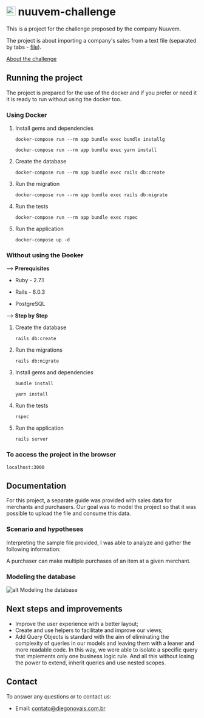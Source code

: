# <img src="https://assets.nuuvem.com/assets/fe/images/nuuvem_logo-ab61ec645af3a6db7df0140d4792f31a.svg" alt="qcx" width="24" /> nuuvem-challenge

This is a project for the challenge proposed by the company Nuuvem.

The project is about importing a company's sales from a text file (separated by tabs - [file](example_input.tab)).

[About the challenge](about.md)

## Running the project

The project is prepared for the use of the docker and if you prefer or need it it is ready to run without using the docker too.

### Using Docker

1. Install gems and dependencies
	```
	docker-compose run --rm app bundle exec bundle installg
	```
	```
	docker-compose run --rm app bundle exec yarn install
	```

2. Create the database
	```
	docker-compose run --rm app bundle exec rails db:create
	```

3. Run the migration
	```
	docker-compose run --rm app bundle exec rails db:migrate
	```

4. Run the tests
	```
	docker-compose run --rm app bundle exec rspec
	```

5. Run the application
	```
	docker-compose up -d
	```

### Without using the <s> Docker </s>

 --> **Prerequisites**
 - Ruby - 2.7.1

- Rails - 6.0.3

- PostgreSQL

 -->   **Step by Step**
1. Create the database
	```
	rails db:create
	```
2. Run the migrations
	```
	rails db:migrate
	```
3. Install gems and dependencies
	```
	bundle install
	```
	```
	yarn install
	```
4. Run the tests
	```
	rspec
	```
5. Run the application
	```
	rails server
	```

### To access the project in the browser

```
localhost:3000
```

## Documentation
For this project, a separate guide was provided with sales data for merchants and purchasers. Our goal was to model the project so that it was possible to upload the file and consume this data.

### Scenario and hypotheses

Interpreting the sample file provided, I was able to analyze and gather the following information:

A purchaser can make multiple purchases of an item at a given merchant.

### Modeling the database

![alt Modeling the database](https://github.com/dnovais/qcxchallenge/raw/master/app/assets/images/der.png)

## Next steps and improvements

- Improve the user experience with a better layout;
- Create and use helpers to facilitate and improve our views;
- Add Query Objects is standard with the aim of eliminating the complexity of queries in our models and leaving them with a leaner and more readable code. In this way, we were able to isolate a specific query that implements only one business logic rule. And all this without losing the power to extend, inherit queries and use nested scopes.

## Contact
To answer any questions or to contact us:
- Email: contato@diegonovais.com.br